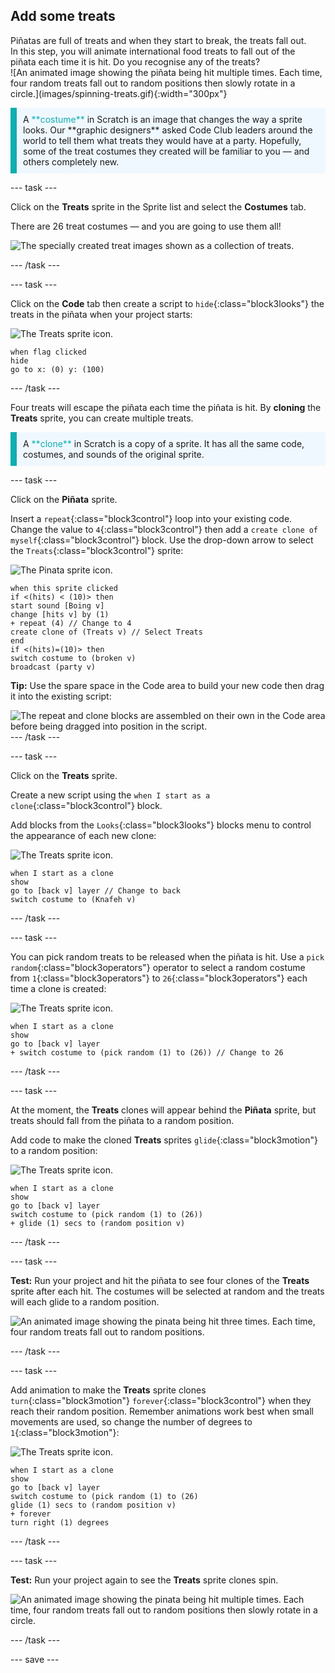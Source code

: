 ## Add some treats

<div style="display: flex; flex-wrap: wrap">
<div style="flex-basis: 200px; flex-grow: 1; margin-right: 15px;">
Piñatas are full of treats and when they start to break, the treats fall out. In this step, you will animate international food treats to fall out of the piñata each time it is hit. Do you recognise any of the treats?
</div>
<div>
![An animated image showing the piñata being hit multiple times. Each time, four random treats fall out to random positions then slowly rotate in a circle.](images/spinning-treats.gif){:width="300px"}
</div>
</div>

<p style="border-left: solid; border-width:10px; border-color: #0faeb0; background-color: aliceblue; padding: 10px;">
A <span style="color: #0faeb0">**costume**</span> in Scratch is an image that changes the way a sprite looks. Our **graphic designers** asked Code Club leaders around the world to tell them what treats they would have at a party. Hopefully, some of the treat costumes they created will be familiar to you — and others completely new.      
</p>

--- task ---

Click on the **Treats** sprite in the Sprite list and select the **Costumes** tab.

There are 26 treat costumes — and you are going to use them all!

![The specially created treat images shown as a collection of treats.](images/treats.png)

--- /task ---

--- task ---

Click on the **Code** tab then create a script to `hide`{:class="block3looks"} the treats in the piñata when your project starts:

![The Treats sprite icon.](images/treats-sprite.png)

```blocks3
when flag clicked
hide
go to x: (0) y: (100)
```

--- /task ---

Four treats will escape the piñata each time the piñata is hit. By **cloning** the **Treats** sprite, you can create multiple treats.

<p style="border-left: solid; border-width:10px; border-color: #0faeb0; background-color: aliceblue; padding: 10px;">
A <span style="color: #0faeb0">**clone**</span> in Scratch is a copy of a sprite. It has all the same code, costumes, and sounds of the original sprite.      
</p>

--- task ---

Click on the **Piñata** sprite.

Insert a `repeat`{:class="block3control"} loop into your existing code. Change the value to `4`{:class="block3control"} then add a `create clone of myself`{:class="block3control"} block. Use the drop-down arrow to select the `Treats`{:class="block3control"} sprite:

![The Pinata sprite icon.](images/pinata-sprite.png)

```blocks3
when this sprite clicked
if <(hits) < (10)> then
start sound [Boing v]
change [hits v] by (1)
+ repeat (4) // Change to 4
create clone of (Treats v) // Select Treats
end
if <(hits)=(10)> then
switch costume to (broken v)
broadcast (party v)
```

**Tip:** Use the spare space in the Code area to build your new code then drag it into the existing script:

![The repeat and clone blocks are assembled on their own in the Code area before being dragged into position in the script.](images/code-area.gif) --- /task ---

--- task ---

Click on the **Treats** sprite.

Create a new script using the `when I start as a clone`{:class="block3control"} block.

Add blocks from the `Looks`{:class="block3looks"} blocks menu to control the appearance of each new clone:

![The Treats sprite icon.](images/treats-sprite.png)

```blocks3
when I start as a clone
show
go to [back v] layer // Change to back
switch costume to (Knafeh v)
```

--- /task ---

--- task ---

You can pick random treats to be released when the piñata is hit. Use a `pick random`{:class="block3operators"} operator to select a random costume from `1`{:class="block3operators"} to `26`{:class="block3operators"} each time a clone is created:

![The Treats sprite icon.](images/treats-sprite.png)

```blocks3
when I start as a clone
show
go to [back v] layer 
+ switch costume to (pick random (1) to (26)) // Change to 26
```

--- /task ---

--- task ---

At the moment, the **Treats** clones will appear behind the **Piñata** sprite, but treats should fall from the piñata to a random position.

Add code to make the cloned **Treats** sprites `glide`{:class="block3motion"} to a random position:

![The Treats sprite icon.](images/treats-sprite.png)

```blocks3
when I start as a clone
show
go to [back v] layer
switch costume to (pick random (1) to (26))
+ glide (1) secs to (random position v) 
```

--- /task ---

--- task ---

**Test:** Run your project and hit the piñata to see four clones of the **Treats** sprite after each hit. The costumes will be selected at random and the treats will each glide to a random position.

![An animated image showing the pinata being hit three times. Each time, four random treats fall out to random positions.](images/four-treats.gif)

--- /task ---

--- task ---

Add animation to make the **Treats** sprite clones `turn`{:class="block3motion"} `forever`{:class="block3control"} when they reach their random position. Remember animations work best when small movements are used, so change the number of degrees to `1`{:class="block3motion"}:

![The Treats sprite icon.](images/treats-sprite.png)

```blocks3
when I start as a clone
show
go to [back v] layer
switch costume to (pick random (1) to (26)
glide (1) secs to (random position v) 
+ forever
turn right (1) degrees
```

--- /task ---

--- task ---

**Test:** Run your project again to see the **Treats** sprite clones spin.

![An animated image showing the pinata being hit multiple times. Each time, four random treats fall out to random positions then slowly rotate in a circle.](images/spinning-treats.gif)

--- /task ---

--- save ---
